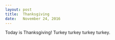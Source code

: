 ```yaml
---
layout: post
title:  Thanksgiving
date:   November 24, 2016
---
```

Today is Thanksgiving! Turkey turkey turkey turkey.
